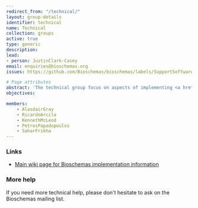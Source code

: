 ```yaml
---
redirect_from: "/technical/"
layout: group-details
identifier: technical
name: Technical
collection: groups
active: true
type: generic
description:
lead: 
- person: JustinClark-Casey
email: enquiries@bioschemas.org
issues: https://github.com/Bioschemas/bioschemas/labels/SupportSoftware

# Page attributes
abstract: 'The technical group focus on aspects of implementing <a href="/">Bioschemas</a> markup. Please see the <a href="/profiles/">Specifications</a> page for the schemas themselves. Please see the <a href="/software/">software</a> page for tools that can help in publishing or consuming markup.'
objectives:

members:
    - AlasdairGray
    - RicardoArcila
    - KennethMcLeod
    - PetrosPapadopoulos
    - SaharFrikha
---
```


<div id="links">
    <h3>Links</h3>
    <ul>
        <li>
            <a href="https://github.com/Bioschemas/specifications/wiki/Technical">Main wiki page for Bioschemas implementation information </a>
        </li>
    </ul>
</div>
<div id="help">
    <h3>More help</h3>
    <p>
        If you need more technical help, please don't hesitate to ask on the Bioschemas mailing list.
    </p>
</div>
